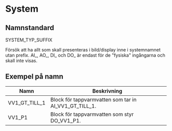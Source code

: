 # System

## Namnstandard

SYSTEM_TYP_SUFFIX

Försök att ha allt som skall presenteras i bild/display inne i systemnamnet utan prefix. AI_, AO_, DI_ och DO_ är endast för de "fysiska" ingångarna och skall inte visas.

## Exempel på namn

| Namn | Beskrivning |
| --- | --- |
| VV1_GT_TILL_1 | Block för tappvarmvatten som tar in AI_VV1_GT_TILL_1. |
| VV1_P1 | Block för tappvarmvatten som styr DO_VV1_P1. |
